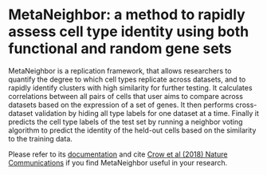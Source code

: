 MetaNeighbor: a method to rapidly assess cell type identity using both functional and random gene sets
================
MetaNeighbor is a replication framework, that allows researchers to quantify the degree to which cell types replicate across datasets, and to rapidly identify clusters with high similarity for further testing. It calculates correlations between all pairs of cells that user aims to compare across datasets based on the expression of a set of genes. It then performs cross-dataset validation by hiding all type labels for one dataset at a time. Finally it predicts the cell type labels of the test set by running a neighbor voting algorithm to predict the identity of the held-out cells based on the similarity to the training data.

Please refer to its [documentation](./Documentation.md) and cite [Crow et al (2018) Nature Communications](https://www.nature.com/articles/s41467-018-03282-0) if you find MetaNeighbor useful in your research.
